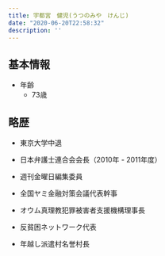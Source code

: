 ```yaml
---
title: 宇都宮　健児(うつのみや　けんじ)
date: "2020-06-20T22:58:32"
description: ''
---
```


## 基本情報

* 年齢
  * 73歳

## 略歴

* 東京大学中退

* 日本弁護士連合会会長（2010年 - 2011年度）

* 週刊金曜日編集委員

* 全国ヤミ金融対策会議代表幹事

* オウム真理教犯罪被害者支援機構理事長

* 反貧困ネットワーク代表

* 年越し派遣村名誉村長
